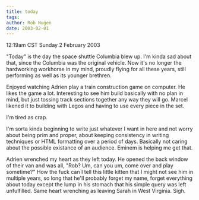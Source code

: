 ```yaml
---
title: today
tags: 
author: Rob Nugen
date: 2003-02-01
---
```


<p class=date>12:19am CST Sunday 2 February 2003</p>

"Today" is the day the space shuttle Columbia blew up.  I'm kinda
sad about that, since the Columbia was the original vehicle.  Now it's
no longer the hardworking workhorse in my mind, proudly flying for all
these years, still performing as well as its younger brethren.

Enjoyed watching Adrien play a train construction game on computer.
He likes the game a lot.  Interesting to see him build basically with
no plan in mind, but just tossing track sections together any way they
will go.  Marcel likened it to building with Legos and having to use
every piece in the set.

I'm tired as crap.

I'm sorta kinda beginning to write just whatever I want in here and
not worry about being prim and proper, about keeping consistency in
writing techniques or HTML formatting over a period of days.
Basically not caring about the possible existance of an audience.
Eminem is helping me get that.

Adrien wrenched my heart as they left today.  He opened the back
window of their van and was all, "Rob?  Um, can you um, come over and
play sometime?"   How the fuck can I tell this little kitten that I
might not see him in multiple years, so long that he'll probably
forget my name, forget everything about today except the lump in his
stomach that his simple query was left unfulfilled.   Same heart
wrenching as leaving Sarah in West Virginia.  Sigh.

